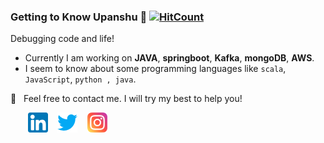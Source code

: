 ### Getting to Know Upanshu 👋  [![HitCount](http://hits.dwyl.com/upanshu21/upanshu21.svg)](http://hits.dwyl.com/upanshu21/upanshu21)

Debugging code and life!

  - Currently I am working on **JAVA**, **springboot**, **Kafka**, **mongoDB**, **AWS**.
  - I seem to know about some programming languages like `scala`, `JavaScript`, `python , java`.
  
 
  📩 &nbsp; Feel free to contact me. I will try my best to help you!
  
  &nbsp; &nbsp; &nbsp; &nbsp;[![LinkedIn](https://raw.githubusercontent.com/upanshu21/upanshu21/master/linkedin-icon.png)](https://in.linkedin.com/in/upanshu-chaudhary-b03422187) &nbsp;&nbsp; [![Twitter](https://raw.githubusercontent.com/upanshu21/upanshu21/master/twitter-icon.png)](https://twitter.com/sharingaaaann/) &nbsp;&nbsp; [![Instagram](https://raw.githubusercontent.com/upanshu21/upanshu21/master/instagram-icon.png)](https://www.instagram.com/upanshu21/) 
  
 
